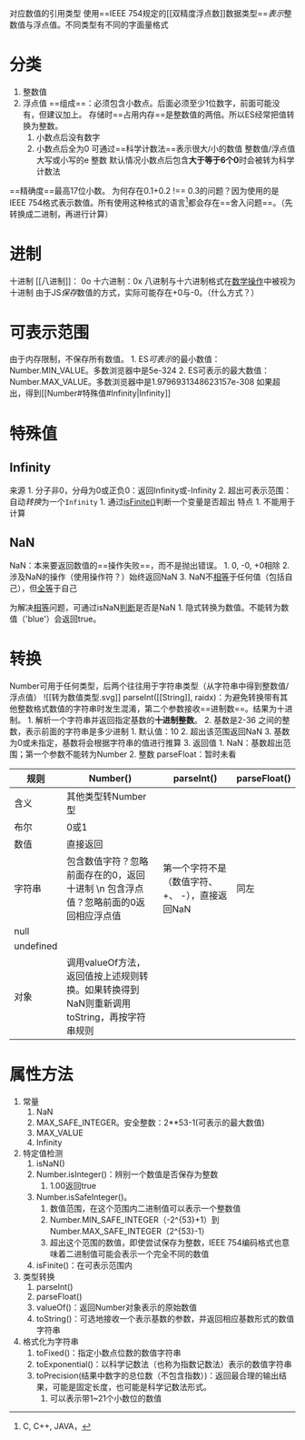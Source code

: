 对应数值的引用类型
使用==IEEE 754规定的[[双精度浮点数]]数据类型==*表示*整数值与浮点值。不同类型有不同的字面量格式

# 分类
1. 整数值
2. 浮点值
==组成==：必须包含小数点。后面必须至少1位数字，前面可能没有，但建议加上。
存储时==占用内存==是整数值的两倍。所以ES经常把值转换为整数。
	1. 小数点后没有数字
	2. 小数点后全为0
可通过==科学计数法==表示很大/小的数值
	整数值/浮点值 大写或小写的e 整数
默认情况小数点后包含**大于等于6个0**时会被转为科学计数法

==精确度==最高17位小数。
为何存在0.1+0.2  !== 0.3的问题？因为使用的是IEEE 754格式表示数值。所有使用这种格式的语言[^1]都会存在==舍入问题==。（先转换成二进制，再进行计算）
# 进制
十进制
[[八进制]]： 0o
十六进制：0x
	八进制与十六进制格式在<u>数学操作</u>中被视为十进制
由于JS*保存*数值的方式，实际可能存在+0与-0。（什么方式？）
# 可表示范围
由于内存限制，不保存所有数值。
	1. ES*可表示*的最小数值：Number.MIN_VALUE。多数浏览器中是5e-324
	2. ES可表示的最大数值：Number.MAX_VALUE。多数浏览器中是1.9796931348623157e-308
如果超出，得到[[Number#特殊值#Infinity|Infinity]] 
# 特殊值
## Infinity
来源
	1. 分子非0，分母为0或正负0：返回Infinity或-Infinity
	2. 超出可表示范围：自动*转换*为一个`Infinity` 
		1. 通过<u>isFinite()</u>判断一个变量是否超出
特点
	1. 不能用于计算
## NaN
NaN：本来要返回数值的==操作失败==，而不是抛出错误。
	1.  0, -0, +0相除
	2. 涉及NaN的操作（使用操作符？）始终返回NaN
	3. NaN不<u>相等</u>于任何值（包括自己），但<u>全等</u>于自己

为解决<u>相等</u>问题，可通过isNaN<u>判断</u>是否是NaN
	1. 隐式转换为数值。不能转为数值（'blue'）会返回true。
# 转换
Number可用于任何类型，后两个往往用于字符串类型（从字符串中得到整数值/浮点值）
![[转为数值类型.svg]]
parseInt([[String]], raidx)：为避免转换带有其他整数格式数值的字符串时发生混淆，第二个参数接收==进制数==。结果为十进制。
	1. 解析一个字符串并返回指定基数的**十进制整数**。
	2. 基数是2-36 之间的整数，表示前面的字符串是多少进制
		1. 默认值：10
		2. 超出该范围返回NaN
		3. 基数为0或未指定，基数将会根据字符串的值进行推算
	3. 返回值
		1. NaN：基数超出范围；第一个参数不能转为Number
		2. 整数
parseFloat：暂时未看

| 规则 | Number() | parseInt() | parseFloat() |
| --- | --- | --- | --- |
| 含义 | 其他类型转Number型 |  |  |
| 布尔 | 0或1 |  |  |
| 数值 | 直接返回 |  |  |
| 字符串 | 包含数值字符？忽略前面存在的0，返回十进制  \n 包含浮点值？忽略前面的0返回相应浮点值 | 第一个字符不是（数值字符、+、 -），直接返回NaN | 同左 |
| null |  |  |  |
| undefined |  |  |  |
| 对象 | 调用valueOf方法，返回值按上述规则转换。如果转换得到NaN则重新调用toString，再按字符串规则 |  |  |
# 属性方法
1. 常量
	1. NaN
	2. MAX_SAFE_INTEGER。安全整数：2\*\*53-1(可表示的最大数值)
	3. MAX_VALUE
	4. Infinity
2. 特定值检测
	1. isNaN()
	3. Number.isInteger()：辨别一个数值是否保存为整数
		1. 1.00返回true
	2. Number.isSafeInteger()。
		1. 数值范围，在这个范围内二进制值可以表示一个整数值
		2. Number.MIN_SAFE_INTEGER（-2^{53}+1）到Number.MAX_SAFE_INTEGER（2^{53}-1）
		3. 超出这个范围的数值，即使尝试保存为整数，IEEE 754编码格式也意味着二进制值可能会表示一个完全不同的数值
	4. isFinite()：在可表示范围内
3. 类型转换
	1. parseInt()
	2. parseFloat()
	3. valueOf()：返回Number对象表示的原始数值
	4. toString()：可选地接收一个表示基数的参数，并返回相应基数形式的数值字符串
4. 格式化为字符串
	1. toFixed()：指定小数点位数的数值字符串
	2. toExponential()：以科学记数法（也称为指数记数法）表示的数值字符串
	3. toPrecision(结果中数字的总位数（不包含指数）)：返回最合理的输出结果，可能是固定长度，也可能是科学记数法形式。
		1. 可以表示带1~21个小数位的数值


[^1]: C, C++, JAVA，